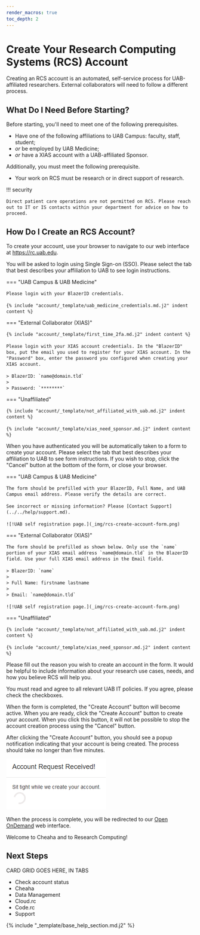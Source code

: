 ```yaml
---
render_macros: true
toc_depth: 2
---
```

# Create Your Research Computing Systems (RCS) Account

Creating an RCS account is an automated, self-service process for UAB-affiliated researchers. External collaborators will need to follow a different process.

## What Do I Need Before Starting?

Before starting, you'll need to meet one of the following prerequisites.

- Have one of the following affiliations to UAB Campus: faculty, staff, student;
- _or_ be employed by UAB Medicine;
- _or_ have a XIAS account with a UAB-affiliated Sponsor.

Additionally, you must meet the following prerequisite.

- Your work on RCS must be research or in direct support of research.

<!-- markdownlint-disable MD046 -->
!!! security

    Direct patient care operations are not permitted on RCS. Please reach out to IT or IS contacts within your department for advice on how to proceed.
<!-- markdownlint-enable MD046 -->

## How Do I Create an RCS Account?

To create your account, use your browser to navigate to our web interface at <https://rc.uab.edu>.

You will be asked to login using Single Sign-on (SSO). Please select the tab that best describes your affiliation to UAB to see login instructions.

<!-- markdownlint-disable MD046 -->
=== "UAB Campus & UAB Medicine"

    Please login with your BlazerID credentials.

    {% include "account/_template/uab_medicine_credentials.md.j2" indent content %}

=== "External Collaborator (XIAS)"

    {% include "account/_template/first_time_2fa.md.j2" indent content %}

    Please login with your XIAS account credentials. In the "BlazerID" box, put the email you used to register for your XIAS account. In the "Password" box, enter the password you configured when creating your XIAS account.

    > BlazerID: `name@domain.tld`
    >
    > Password: `********`

=== "Unaffiliated"

    {% include "account/_template/not_affiliated_with_uab.md.j2" indent content %}

    {% include "account/_template/xias_need_sponsor.md.j2" indent content %}
<!-- markdownlint-enable MD046 -->

When you have authenticated you will be automatically taken to a form to create your account. Please select the tab that best describes your affiliation to UAB to see form instructions. If you wish to stop, click the "Cancel" button at the bottom of the form, or close your browser.

<!-- markdownlint-disable MD046 -->
=== "UAB Campus & UAB Medicine"

    The form should be prefilled with your BlazerID, Full Name, and UAB Campus email address. Please verify the details are correct.

    See incorrect or missing information? Please [Contact Support](../../help/support.md).

    ![!UAB self registration page.](_img/rcs-create-account-form.png)

=== "External Collaborator (XIAS)"

    The form should be prefilled as shown below. Only use the `name` portion of your XIAS email address `name@domain.tld` in the BlazerID field. Use your full XIAS email address in the Email field.

    > BlazerID: `name`
    >
    > Full Name: firstname lastname
    >
    > Email: `name@domain.tld`

    ![!UAB self registration page.](_img/rcs-create-account-form.png)

=== "Unaffiliated"

    {% include "account/_template/not_affiliated_with_uab.md.j2" indent content %}

    {% include "account/_template/xias_need_sponsor.md.j2" indent content %}
<!-- markdownlint-enable MD046 -->

Please fill out the reason you wish to create an account in the form. It would be helpful to include information about your research use cases, needs, and how you believe RCS will help you.

You must read and agree to all relevant UAB IT policies. If you agree, please check the checkboxes.

When the form is completed, the "Create Account" button will become active. When you are ready, click the "Create Account" button to create your account. When you click this button, it will not be possible to stop the account creation process using the "Cancel" button.

After clicking the "Create Account" button, you should see a popup notification indicating that your account is being created. The process should take no longer than five minutes.

![!Account creation notification popup](_img/rcs-create-account-wait.png)

When the process is complete, you will be redirected to our [Open OnDemand](../../cheaha/open_ondemand/index.md) web interface.

Welcome to Cheaha and to Research Computing!

## Next Steps

CARD GRID GOES HERE, IN TABS

- Check account status
- Cheaha
- Data Management
- Cloud.rc
- Code.rc
- Support

{% include "_template/base_help_section.md.j2" %}
